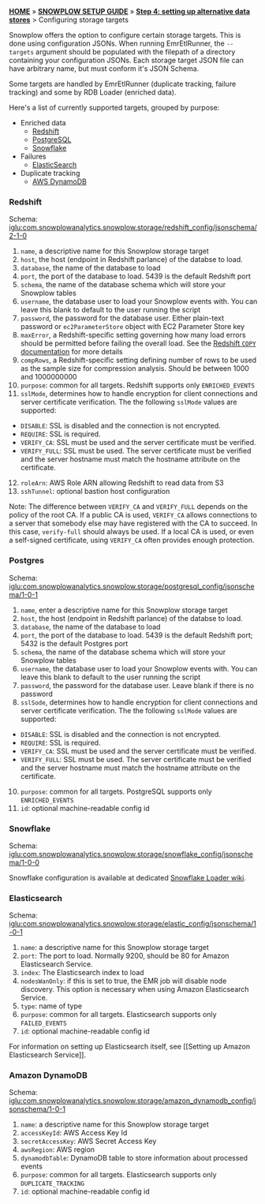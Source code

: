 <a name="top" />

[**HOME**](Home) » [**SNOWPLOW SETUP GUIDE**](Setting-up-Snowplow) » [**Step 4: setting up alternative data stores**](Setting-up-alternative-data-stores) > Configuring storage targets

Snowplow offers the option to configure certain storage targets. This is done using configuration JSONs. 
When running EmrEtlRunner, the `--targets` argument should be populated with the filepath of a directory containing your configuration JSONs. 
Each storage target JSON file can have arbitrary name, but must conform it's JSON Schema.

Some targets are handled by EmrEtlRunner (duplicate tracking, failure tracking) and some by RDB Loader (enriched data).

Here's a list of currently supported targets, grouped by purpose:

* Enriched data
  * [Redshift](#redshift)
  * [PostgreSQL](#postgres)
  * [Snowflake](#snowflake)
* Failures
  * [ElasticSearch](#elasticsearch)
* Duplicate tracking
  * [AWS DynamoDB](#dynamodb)


<a name="redshift" />

### Redshift

Schema: [iglu:com.snowplowanalytics.snowplow.storage/redshift_config/jsonschema/2-1-0][redshift-schema]

1. `name`, a descriptive name for this Snowplow storage target
2. `host`, the host (endpoint in Redshift parlance) of the databse to load.
3. `database`, the name of the database to load
4. `port`, the port of the database to load. 5439 is the default Redshift port
5. `schema`, the name of the database schema which will store your Snowplow tables
6. `username`, the database user to load your Snowplow events with. You can leave this blank to default to the user running the script
7. `password`, the password for the database user. Either plain-text password or `ec2ParameterStore` object with EC2 Parameter Store key
8. `maxError`, a Redshift-specific setting governing how many load errors should be permitted before failing the overall load. See the [Redshift `COPY` documentation][redshift-copy] for more details
9. `compRows`, a Redshift-specific setting defining number of rows to be used as the sample size for compression analysis. Should be between 1000 and 1000000000
10. `purpose`: common for all targets. Redshift supports only `ENRICHED_EVENTS`
11. `sslMode`, determines how to handle encryption for client connections and server certificate verification. The the following `sslMode` values are supported:
 - `DISABLE`: SSL is disabled and the connection is not encrypted.
 - `REQUIRE`: SSL is required.
 - `VERIFY_CA`: SSL must be used and the server certificate must be verified.
 - `VERIFY_FULL`: SSL must be used. The server certificate must be verified and the server hostname must match the hostname attribute on the certificate.
12. `roleArn`: AWS Role ARN allowing Redshift to read data from S3
13. `sshTunnel`: optional bastion host configuration

Note: The difference between `VERIFY_CA` and `VERIFY_FULL` depends on the policy of the root CA. If a public CA is used, `VERIFY_CA` allows connections to a server that somebody else may have registered with the CA to succeed. In this case, `verify-full` should always be used. If a local CA is used, or even a self-signed certificate, using `VERIFY_CA` often provides enough protection.


<a name="postgres" />

### Postgres

Schema: [iglu:com.snowplowanalytics.snowplow.storage/postgresql_config/jsonschema/1-0-1][postgresql-schema]

1. `name`, enter a descriptive name for this Snowplow storage target
2. `host`, the host (endpoint in Redshift parlance) of the databse to
   load.
3. `database`, the name of the database to load
4. `port`, the port of the database to load. 5439 is the default Redshift
   port; 5432 is the default Postgres port
5. `schema`, the name of the database schema which will store your Snowplow tables
6. `username`, the database user to load your Snowplow events with.
   You can leave this blank to default to the user running the script
7. `password`, the password for the database user. Leave blank if there
   is no password
8. `sslSode`, determines how to handle encryption for client connections and server certificate verification. The the following `sslMode` values are supported:
 - `DISABLE`: SSL is disabled and the connection is not encrypted.
 - `REQUIRE`: SSL is required.
 - `VERIFY_CA`: SSL must be used and the server certificate must be verified.
 - `VERIFY_FULL`: SSL must be used. The server certificate must be verified and the server hostname must match the hostname attribute on the certificate.
10. `purpose`: common for all targets. PostgreSQL supports only `ENRICHED_EVENTS`
11. `id`: optional machine-readable config id

<a name="snowflake" />

### Snowflake

Schema: [iglu:com.snowplowanalytics.snowplow.storage/snowflake_config/jsonschema/1-0-0][snowflake-schema]

Snowflake configuration is available at dedicated [Snowflake Loader wiki][snowflake-setup].


<a name="elasticsearch" />

### Elasticsearch

Schema: [iglu:com.snowplowanalytics.snowplow.storage/elastic_config/jsonschema/1-0-1][elastic-schema]

1. `name`: a descriptive name for this Snowplow storage target
2. `port`: The port to load. Normally 9200, should be 80 for Amazon Elasticsearch Service.
3. `index`: The Elasticsearch index to load
4. `nodesWanOnly`: if this is set to true, the EMR job will disable node discovery. This option is necessary when using Amazon Elasticsearch Service.
5. `type`: name of type
6. `purpose`: common for all targets. Elasticsearch supports only `FAILED_EVENTS`
7. `id`: optional machine-readable config id

For information on setting up Elasticsearch itself, see [[Setting up Amazon Elasticsearch Service]].

<a name="dynamodb">

### Amazon DynamoDB

Schema: [iglu:com.snowplowanalytics.snowplow.storage/amazon_dynamodb_config/jsonschema/1-0-1][amazon-dynamodb-schema]

1. `name`: a descriptive name for this Snowplow storage target
2. `accessKeyId`: AWS Access Key Id
3. `secretAccessKey`: AWS Secret Access Key
4. `awsRegion`: AWS region
5. `dynamodbTable`: DynamoDB table to store information about processed events
6. `purpose`: common for all targets. Elasticsearch supports only `DUPLICATE_TRACKING`
7. `id`: optional machine-readable config id

[amazon-dynamodb-schema]: https://github.com/snowplow/iglu-central/blob/master/schemas/com.snowplowanalytics.snowplow.storage/amazon_dynamodb_config/jsonschema/1-0-1
[elastic-schema]: https://github.com/snowplow/iglu-central/blob/master/schemas/com.snowplowanalytics.snowplow.storage/elastic_config/jsonschema/1-0-1
[postgresql-schema]: https://github.com/snowplow/iglu-central/blob/master/schemas/com.snowplowanalytics.snowplow.storage/postgresql_config/jsonschema/1-0-1
[redshift-schema]: https://github.com/snowplow/iglu-central/blob/master/schemas/com.snowplowanalytics.snowplow.storage/redshift_config/jsonschema/2-1-0
[snowflake-schema]:  https://github.com/snowplow/iglu-central/blob/master/schemas/com.snowplowanalytics.snowplow.storage/snowflake_config/jsonschema/1-0-0

[redshift-copy]: http://docs.aws.amazon.com/redshift/latest/dg/r_COPY.html

[snowflake-setup]: https://github.com/snowplow-incubator/snowplow-snowflake-loader/wiki/Setup-Guide

